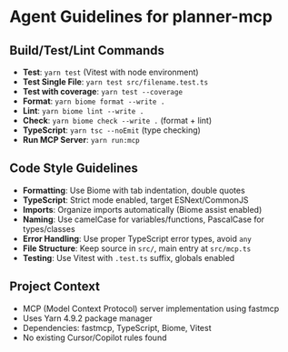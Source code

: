 # Agent Guidelines for planner-mcp

## Build/Test/Lint Commands
- **Test**: `yarn test` (Vitest with node environment)
- **Test Single File**: `yarn test src/filename.test.ts`
- **Test with coverage**: `yarn test --coverage`
- **Format**: `yarn biome format --write .`
- **Lint**: `yarn biome lint --write .`
- **Check**: `yarn biome check --write .` (format + lint)
- **TypeScript**: `yarn tsc --noEmit` (type checking)
- **Run MCP Server**: `yarn run:mcp`

## Code Style Guidelines
- **Formatting**: Use Biome with tab indentation, double quotes
- **TypeScript**: Strict mode enabled, target ESNext/CommonJS
- **Imports**: Organize imports automatically (Biome assist enabled)
- **Naming**: Use camelCase for variables/functions, PascalCase for types/classes
- **Error Handling**: Use proper TypeScript error types, avoid `any`
- **File Structure**: Keep source in `src/`, main entry at `src/mcp.ts`
- **Testing**: Use Vitest with `.test.ts` suffix, globals enabled

## Project Context
- MCP (Model Context Protocol) server implementation using fastmcp
- Uses Yarn 4.9.2 package manager
- Dependencies: fastmcp, TypeScript, Biome, Vitest
- No existing Cursor/Copilot rules found
